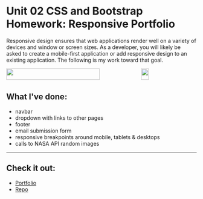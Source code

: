 # Unit 02 CSS and Bootstrap Homework: Responsive Portfolio

Responsive design ensures that web applications render well on a variety of devices and window or screen sizes. As a developer, you will likely be asked to create a mobile-first application or add responsive design to an existing application. The following is my work toward that goal.

<div>
   <img width="70%" height="30vh" src="/Assets/Images/desktop.gif">
   <img width="20%" height="30vh" src="/Assets/Images/mobile.gif">
</div>

## What I've done:
* navbar
* dropdown with links to other pages
* footer
* email submission form
* responsive breakpoints around mobile, tablets & desktops
* calls to NASA API random images 

- - -

## Check it out:
* [Portfolio](http://www.spazcool.com/responsive-portfolio/index.html)
* [Repo](https://github.com/Spazcool/responsive-portfolio)


